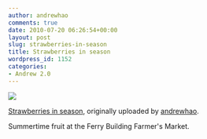 ```yaml
---
author: andrewhao
comments: true
date: 2010-07-20 06:26:54+00:00
layout: post
slug: strawberries-in-season
title: Strawberries in season
wordpress_id: 1152
categories:
- Andrew 2.0
---
```






[![](http://farm5.static.flickr.com/4138/4805925865_d0d3cd9b02.jpg)](http://www.flickr.com/photos/andrewhao/4805925865/)
  

[Strawberries in season](http://www.flickr.com/photos/andrewhao/4805925865/), originally uploaded by [andrewhao](http://www.flickr.com/people/andrewhao/).






Summertime fruit at the Ferry Building Farmer's Market.


